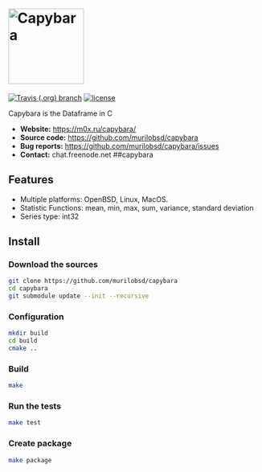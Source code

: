 # <img alt="Capybara" src="https://m0x.ru/capybara/capybara.png" height="150">

[![Travis (.org) branch](https://img.shields.io/travis/murilobsd/capybara/master?style=for-the-badge)](https://travis-ci.org/murilobsd/capybara)
[![license](https://img.shields.io/badge/License-BSD-blue.svg?style=for-the-badge)](LICENSE)

Capybara is the Dataframe in C

- **Website:** https://m0x.ru/capybara/
- **Source code:** https://github.com/murilobsd/capybara
- **Bug reports:** https://github.com/murilobsd/capybara/issues
- **Contact:** chat.freenode.net ##capybara

## Features

- Multiple platforms: OpenBSD, Linux, MacOS.
- Statistic Functions: mean, min, max, sum, variance, standard deviation
- Series type: int32

## Install

### Download the sources

```sh
git clone https://github.com/murilobsd/capybara
cd capybara
git submodule update --init --recursive
```

### Configuration

```sh
mkdir build
cd build
cmake ..
```

### Build

```sh
make
```

### Run the tests

```sh
make test
```

### Create package

```sh
make package
```
